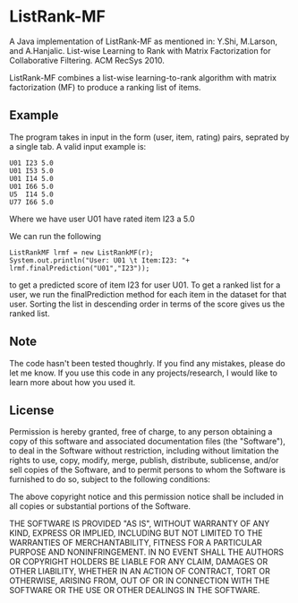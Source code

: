 ListRank-MF
===========

A Java implementation of ListRank-MF as mentioned in:
Y.Shi, M.Larson, and A.Hanjalic. List-wise Learning to Rank with Matrix Factorization  for Collaborative Filtering. ACM RecSys 2010.

ListRank-MF combines a list-wise learning-to-rank algorithm with  matrix factorization (MF) to produce a ranking list of items.

## Example
The program takes in input in the form (user, item, rating) pairs, seprated by a single tab.  A valid input example is:
```
U01 I23 5.0
U01 I53 5.0
U01 I14 5.0
U01 I66 5.0
U5  I14 5.0
U77 I66 5.0
```
Where we have user U01 have rated item I23 a 5.0

We can run the following
```
ListRankMF lrmf = new ListRankMF(r);
System.out.println("User: U01 \t Item:I23: "+ lrmf.finalPrediction("U01","I23"));
``` 
to get a predicted score of item I23 for user U01. To get a ranked list for a user, we run the finalPrediction method for each item in the dataset for that user. Sorting the list in descending order in terms of the score gives us the ranked list. 

## Note
The code hasn't been tested thoughrly. If you find any mistakes, please do let me know.
If you use this code in any projects/research, I would like to learn more about how you used it.

## License 
Permission is hereby granted, free of charge, to any person obtaining a copy
of this software and associated documentation files (the "Software"), to deal
in the Software without restriction, including without limitation the rights
to use, copy, modify, merge, publish, distribute, sublicense, and/or sell
copies of the Software, and to permit persons to whom the Software is
furnished to do so, subject to the following conditions:

The above copyright notice and this permission notice shall be included in all
copies or substantial portions of the Software.

THE SOFTWARE IS PROVIDED "AS IS", WITHOUT WARRANTY OF ANY KIND, EXPRESS OR
IMPLIED, INCLUDING BUT NOT LIMITED TO THE WARRANTIES OF MERCHANTABILITY,
FITNESS FOR A PARTICULAR PURPOSE AND NONINFRINGEMENT. IN NO EVENT SHALL THE
AUTHORS OR COPYRIGHT HOLDERS BE LIABLE FOR ANY CLAIM, DAMAGES OR OTHER
LIABILITY, WHETHER IN AN ACTION OF CONTRACT, TORT OR OTHERWISE, ARISING FROM,
OUT OF OR IN CONNECTION WITH THE SOFTWARE OR THE USE OR OTHER DEALINGS IN THE
SOFTWARE.

